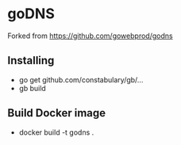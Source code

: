 # goDNS
Forked from https://github.com/gowebprod/godns
## Installing
* go get github.com/constabulary/gb/...
* gb build

## Build Docker image
* docker build -t godns .